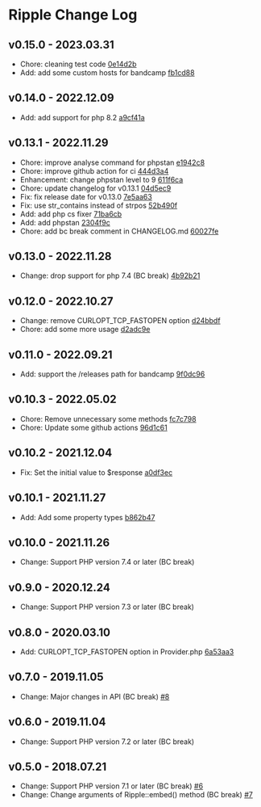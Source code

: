 # Ripple Change Log

## v0.15.0 - 2023.03.31

- Chore: cleaning test code [0e14d2b](https://github.com/jamband/ripple/commit/0e14d2b263c574225086b21a1aa8e0fd9684b998)
- Add: add some custom hosts for bandcamp [fb1cd88](https://github.com/jamband/ripple/commit/fb1cd889e5e8a12d472e7747889b59c8c21fed6b)

## v0.14.0 - 2022.12.09

- Add: add support for php 8.2 [a9cf41a](https://github.com/jamband/ripple/commit/a9cf41a842c42e3779ba12a32d6918719a30ed45)

## v0.13.1 - 2022.11.29

- Chore: improve analyse command for phpstan [e1942c8](https://github.com/jamband/ripple/commit/e1942c8ae6c0c2df342125b0859162026ec30957)
- Chore: improve github action for ci [444d3a4](https://github.com/jamband/ripple/commit/444d3a4828b36e29cc31bfc20abe8081a18b4add)
- Enhancement: change phpstan level to 9 [611f6ca](https://github.com/jamband/ripple/commit/611f6caed8047b7572f29fb539ea1492c37f3a60)
- Chore: update changelog for v0.13.1 [04d5ec9](https://github.com/jamband/ripple/commit/04d5ec9670f99465e3742f5f96e71001d57581ef)
- Fix: fix release date for v0.13.0 [7e5aa63](https://github.com/jamband/ripple/commit/7e5aa63cceeec9d00cfe7d9f394da2d40fd6c1de)
- Fix: use str_contains instead of strpos [52b490f](https://github.com/jamband/ripple/commit/52b490f9ea58520430fa55dd55d64e9a3a82aa62)
- Add: add php cs fixer [71ba6cb](https://github.com/jamband/ripple/commit/71ba6cb094e0ae97e2a0911708c09322cb91e26d)
- Add: add phpstan [2304f9c](https://github.com/jamband/ripple/commit/2304f9c18b0e0bd9bed422a2bf3c5d5a97033ff8)
- Chore: add bc break comment in CHANGELOG.md [60027fe](https://github.com/jamband/ripple/commit/60027fe4659ce8b5b4b169f9db3502699456b69d)

## v0.13.0 - 2022.11.28

- Change: drop support for php 7.4 (BC break) [4b92b21](https://github.com/jamband/ripple/commit/4b92b212a37932c465ddac8a36edb6c0c57d9ecf)

## v0.12.0 - 2022.10.27

- Change: remove CURLOPT_TCP_FASTOPEN option [d24bbdf](https://github.com/jamband/ripple/commit/d24bbdf2d0f2054110733c8465e49fd2c6c1c53e)
- Chore: add some more usage [d2adc9e](https://github.com/jamband/ripple/commit/d2adc9ee71d276ff3970a10e5f93662c50e14bd3)

## v0.11.0 - 2022.09.21

- Add: support the /releases path for bandcamp [9f0dc96](https://github.com/jamband/ripple/commit/9f0dc960eb3f2a6145a8de707bd1b48eceefe28c)

## v0.10.3 - 2022.05.02

- Chore: Remove unnecessary some methods [fc7c798](https://github.com/jamband/ripple/commit/fc7c798ab6b4efd7e9dcaece9336f11fb0404338)
- Chore: Update some github actions [96d1c61](https://github.com/jamband/ripple/commit/96d1c617ced48f22ccf604ebc38f6db87f7da8b5)

## v0.10.2 - 2021.12.04

- Fix: Set the initial value to $response [a0df3ec](https://github.com/jamband/ripple/commit/a0df3ec73f1b1f1454821cb8153233846e7d8a87)

## v0.10.1 - 2021.11.27

- Add: Add some property types [b862b47](https://github.com/jamband/ripple/commit/b862b476fd3291c74a928e4203bbe59fad2660ec)

## v0.10.0 - 2021.11.26

- Change: Support PHP version 7.4 or later (BC break)

## v0.9.0 - 2020.12.24

- Change: Support PHP version 7.3 or later (BC break)

## v0.8.0 - 2020.03.10

- Add: CURLOPT_TCP_FASTOPEN option in Provider.php [6a53aa3](https://github.com/jamband/ripple/commit/6a53aa3cf4ad3d2a063bf20c95485cefc9b284c8)

## v0.7.0 - 2019.11.05

- Change: Major changes in API (BC break) [#8](https://github.com/jamband/ripple/issues/8)

## v0.6.0 - 2019.11.04

- Change: Support PHP version 7.2 or later (BC break)

## v0.5.0 - 2018.07.21

- Change: Support PHP version 7.1 or later (BC break) [#6](https://github.com/jamband/ripple/issues/6)
- Change: Change arguments of Ripple::embed() method (BC break) [#7](https://github.com/jamband/ripple/issues/7)
